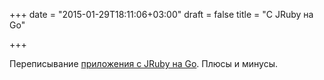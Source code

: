 +++
date = "2015-01-29T18:11:06+03:00"
draft = false
title = "С JRuby на Go"

+++

<p>Переписывание <a href="http://www.scriptrock.com/blog/our-experience-with-golang">приложения с JRuby на Go</a>. Плюсы и минусы.</p>

